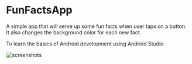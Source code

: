 # FunFactsApp
A simple app that will serve up some fun facts when user taps on a button. It also changes the background color for each new fact.

To learn the basics of Android development using Android Studio.

![screenshots](https://cloud.githubusercontent.com/assets/8602324/6107683/08bfc420-b0c1-11e4-9380-fab676442ffe.png)
